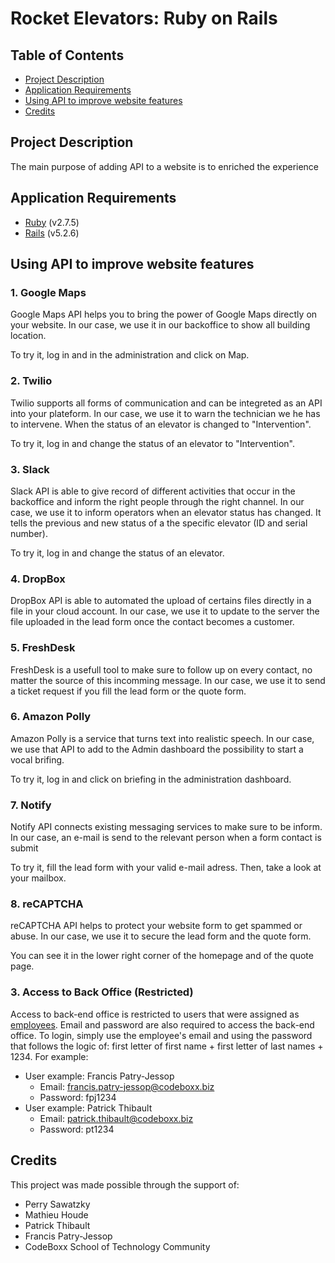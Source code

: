 # Rocket Elevators: Ruby on Rails <!-- omit in toc -->

## Table of Contents <!-- omit in toc -->

- [Project Description](#project-description)
- [Application Requirements](#application-requirements)
- [Using API to improve website features](#using-api-to-improve-website-features)
- [Credits](#credits)

## Project Description
The main purpose of adding API to a website is to enriched the experience 

## Application Requirements

-   [Ruby](https://www.ruby-lang.org/en/downloads/) (v2.7.5)
-   [Rails](https://rubyonrails.org/) (v5.2.6)

## Using API to improve website features

### 1. Google Maps
Google Maps API helps you to bring the power of Google Maps directly on your website. In our case, we use it in our backoffice to show all building location.

To try it, log in and in the administration and click on Map.

### 2. Twilio
Twilio supports all forms of communication and can be integreted as an API into your plateform. In our case, we use it to warn the technician we he has to intervene. When the status of an elevator is changed to "Intervention".

To try it, log in and change the status of an elevator to "Intervention".

### 3. Slack
Slack API is able to give record of different activities that occur in the backoffice and inform the right people through the right channel. In our case, we use it to inform operators when an elevator status has changed. It tells the previous and new status of a the specific elevator (ID and serial number). 

To try it, log in and change the status of an elevator.

### 4. DropBox
DropBox API is able to automated the upload of certains files directly in a file in your cloud account. In our case, we use it to update to the server the file uploaded in the lead form once the contact becomes a customer.

### 5. FreshDesk
FreshDesk is a usefull tool to make sure to follow up on every contact, no matter the source of this incomming message. In our case, we use it to send a ticket request if you fill the lead form or the quote form.

### 6. Amazon Polly
Amazon Polly is a service that turns text into realistic speech. In our case, we use that API to add to the Admin dashboard the possibility to start a vocal brifing.

To try it, log in and click on briefing in the administration dashboard.

### 7. Notify
Notify API connects existing messaging services to make sure to be inform. In our case, an e-mail is send to the relevant person when a form contact is submit

To try it, fill the lead form with your valid e-mail adress. Then, take a look at your mailbox.

### 8. reCAPTCHA
reCAPTCHA API helps to protect your website form to get spammed or abuse. In our case, we use it to secure the lead form and the quote form. 

You can see it in the lower right corner of the homepage and of the quote page.

### 3. Access to Back Office (Restricted)
Access to back-end office is restricted to users that were assigned as [employees](https://docs.google.com/spreadsheets/d/1-S0updscUGOpBpFE-2plFBJlVkCseOUuUpp7nu5e-fY/edit#gid=1786076246). Email and password are also required to access the back-end office. To login, simply use the employee's email and using the password that follows the logic of: first letter of first name + first letter of last names + 1234. For example:
  * User example: Francis Patry-Jessop
    * Email: francis.patry-jessop@codeboxx.biz
    * Password: fpj1234
  * User example: Patrick Thibault
    * Email: patrick.thibault@codeboxx.biz
    * Password: pt1234

## Credits

This project was made possible through the support of:

-   Perry Sawatzky
-   Mathieu	Houde
-   Patrick Thibault
-   Francis Patry-Jessop
-   CodeBoxx School of Technology Community

